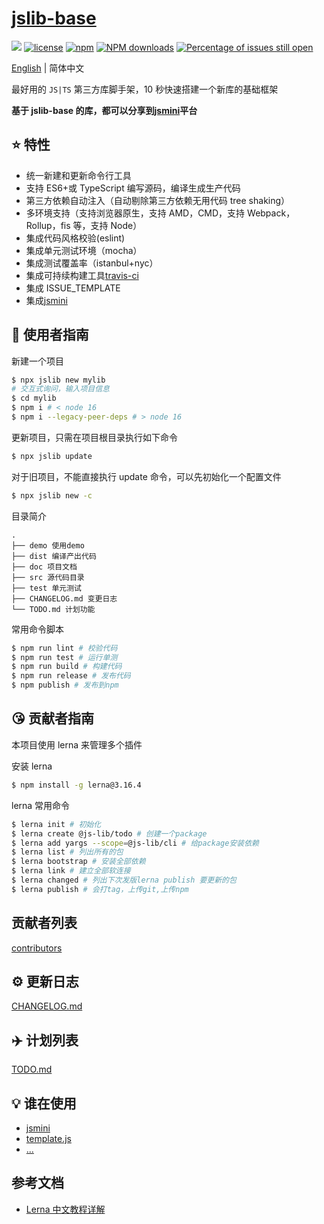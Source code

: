 # [jslib-base](https://github.com/yanhaijing/jslib-base)

[![](https://img.shields.io/badge/Powered%20by-jslib%20base-brightgreen.svg)](https://github.com/yanhaijing/jslib-base)
[![license](https://img.shields.io/badge/license-MIT-blue.svg)](https://github.com/yanhaijing/jslib-base/blob/master/LICENSE)
[![npm](https://img.shields.io/badge/npm-1.6.0-orange.svg)](https://www.npmjs.com/package/@js-lib/cli)
[![NPM downloads](http://img.shields.io/npm/dm/@js-lib/cli.svg?style=flat-square)](http://www.npmtrends.com/@js-lib/cli)
[![Percentage of issues still open](http://isitmaintained.com/badge/open/yanhaijing/jslib-base.svg)](http://isitmaintained.com/project/yanhaijing/jslib-base 'Percentage of issues still open')

[English](./README.md) | 简体中文

最好用的 `JS|TS` 第三方库脚手架，10 秒快速搭建一个新库的基础框架

**基于 jslib-base 的库，都可以分享到[jsmini](https://github.com/jsmini)平台**

## :star: 特性

-   统一新建和更新命令行工具
-   支持 ES6+或 TypeScript 编写源码，编译生成生产代码
-   第三方依赖自动注入（自动剔除第三方依赖无用代码 tree shaking）
-   多环境支持（支持浏览器原生，支持 AMD，CMD，支持 Webpack，Rollup，fis 等，支持 Node）
-   集成代码风格校验(eslint)
-   集成单元测试环境（mocha）
-   集成测试覆盖率（istanbul+nyc）
-   集成可持续构建工具[travis-ci](https://www.travis-ci.org/)
-   集成 ISSUE_TEMPLATE
-   集成[jsmini](https://github.com/jsmini)

## :rocket: 使用者指南
新建一个项目

```bash
$ npx jslib new mylib
# 交互式询问，输入项目信息
$ cd mylib
$ npm i # < node 16
$ npm i --legacy-peer-deps # > node 16
```

更新项目，只需在项目根目录执行如下命令

```bash
$ npx jslib update
```

对于旧项目，不能直接执行 update 命令，可以先初始化一个配置文件

```bash
$ npx jslib new -c
```

目录简介

```
.
├── demo 使用demo
├── dist 编译产出代码
├── doc 项目文档
├── src 源代码目录
├── test 单元测试
├── CHANGELOG.md 变更日志
└── TODO.md 计划功能
```

常用命令脚本

```bash
$ npm run lint # 校验代码
$ npm run test # 运行单测
$ npm run build # 构建代码
$ npm run release # 发布代码
$ npm publish # 发布到npm
```

## :kissing_heart: 贡献者指南

本项目使用 lerna 来管理多个插件

安装 lerna

```bash
$ npm install -g lerna@3.16.4
```

lerna 常用命令

```bash
$ lerna init # 初始化
$ lerna create @js-lib/todo # 创建一个package
$ lerna add yargs --scope=@js-lib/cli # 给package安装依赖
$ lerna list # 列出所有的包
$ lerna bootstrap # 安装全部依赖
$ lerna link # 建立全部软连接
$ lerna changed # 列出下次发版lerna publish 要更新的包
$ lerna publish # 会打tag，上传git,上传npm
```

## 贡献者列表

[contributors](https://github.com/yanhaijing/jslib-base/graphs/contributors)

## :gear: 更新日志

[CHANGELOG.md](./CHANGELOG.md)

## :airplane: 计划列表

[TODO.md](./TODO.md)

## :bulb: 谁在使用

-   [jsmini](https://github.com/jsmini)
-   [template.js](https://github.com/yanhaijing/template.js)
-   [...](https://github.com/yanhaijing/jslib-base/issues/10)

## 参考文档

-   [Lerna 中文教程详解](https://juejin.im/post/5ced1609e51d455d850d3a6c)
